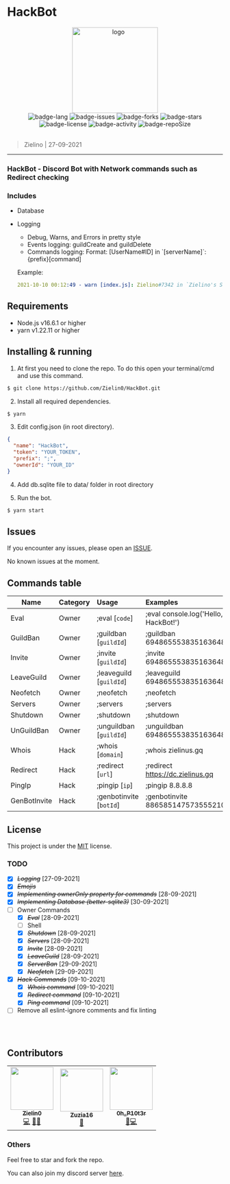 # HackBot

<div align="center">
  <img src="https://cdn.discordapp.com/avatars/886585147573555210/b290615a286c8b355947fe8cdc6197eb.png?size=256" alt="logo" width="200">
  <br>
  <img src="https://img.shields.io/badge/language-333?logo=javascript&style=flat" alt="badge-lang">
  <img src="https://img.shields.io/github/issues/Zielin0/HackBot?style=flat" alt="badge-issues">
  <img src="https://img.shields.io/github/forks/Zielin0/HackBot?style=flat" alt="badge-forks">
  <img src="https://img.shields.io/github/stars/Zielin0/HackBot?style=flat" alt="badge-stars">
  <img src="https://img.shields.io/github/license/Zielin0/HackBot?style=flat" alt="badge-license">
  <img src="https://img.shields.io/github/commit-activity/m/Zielin0/HackBot?style=flat" alt="badge-activity">
  <img src="https://img.shields.io/github/repo-size/Zielin0/HackBot?style=flat" alt="badge-repoSize">
  <br><br>
</div>

> Zielino | 27-09-2021

---

### HackBot - Discord Bot with Network commands such as Redirect checking

### Includes

<!-- - Small amount of commands (bc I'm lazy) -->

- Database
- Logging

  - Debug, Warns, and Errors in pretty style
  - Events logging: guildCreate and guildDelete
  - Commands logging: Format: [UserName#ID] in \`[serverName]\`: {prefix}[command]

  Example:

  ```yaml
  2021-10-10 00:12:49 - warn [index.js]: Zielino#7342 in `Zielino's Sever`: ;eval
  ```

## Requirements

- Node.js v16.6.1 or higher
- yarn v1.22.11 or higher

## Installing & running

1. At first you need to clone the repo. To do this open your terminal/cmd and use this command.

```bash
$ git clone https://github.com/Zielin0/HackBot.git
```

2. Install all required dependencies.

```bash
$ yarn
```

3. Edit config.json (in root directory).

```JSON
{
  "name": "HackBot",
  "token": "YOUR_TOKEN",
  "prefix": ";",
  "ownerId": "YOUR_ID"
}
```

4. Add db.sqlite file to data/ folder in root directory

5. Run the bot.

```bash
$ yarn start
```

## Issues

If you encounter any issues, please open an [ISSUE](https://github.com/Zielin0/HackBot/issues).

No known issues at the moment.

## Commands table

| Name         | Category | Usage                   | Examples                             |
| ------------ | :------- | :---------------------- | :----------------------------------- |
| Eval         | Owner    | ;eval [`code`]          | ;eval console.log('Hello, HackBot!') |
| GuildBan     | Owner    | ;guildban [`guildId`]   | ;guildban 694865553835163648         |
| Invite       | Owner    | ;invite [`guildId`]     | ;invite 694865553835163648           |
| LeaveGuild   | Owner    | ;leaveguild [`guildId`] | ;leaveguild 694865553835163648       |
| Neofetch     | Owner    | ;neofetch               | ;neofetch                            |
| Servers      | Owner    | ;servers                | ;servers                             |
| Shutdown     | Owner    | ;shutdown               | ;shutdown                            |
| UnGuildBan   | Owner    | ;unguildban [`guildId`] | ;unguildban 694865553835163648       |
| Whois        | Hack     | ;whois [`domain`]       | ;whois zielinus.gq                   |
| Redirect     | Hack     | ;redirect [`url`]       | ;redirect https://dc.zielinus.gq     |
| PingIp       | Hack     | ;pingip [`ip`]          | ;pingip 8.8.8.8                      |
| GenBotInvite | Hack     | ;genbotinvite [`botId`] | ;genbotinvite 886585147573555210     |

## License

This project is under the [MIT](./LICENSE) license.

### TODO

- [x] ~~_Logging_~~ [27-09-2021]
- [x] ~~_Emojis_~~
- [x] ~~_Implementing ownerOnly property for commands_~~ [28-09-2021]
- [x] ~~_Implementing Database (better-sqlite3)_~~ [30-09-2021]
- [ ] Owner Commands
  - [x] ~~_Eval_~~ [28-09-2021]
  - [ ] Shell
  - [x] ~~_Shutdown_~~ [28-09-2021]
  - [x] ~~_Servers_~~ [28-09-2021]
  - [x] ~~_Invite_~~ [28-09-2021]
  - [x] ~~_LeaveGuild_~~ [28-09-2021]
  - [x] ~~_ServerBan_~~ [29-09-2021]
  - [x] ~~_Neofetch_~~ [29-09-2021]
- [x] ~~_Hack Commands_~~ [09-10-2021]
  - [x] ~~_Whois command_~~ [09-10-2021]
  - [x] ~~_Redirect command_~~ [09-10-2021]
  - [x] ~~_Ping command_~~ [09-10-2021]
- [ ] Remove all eslint-ignore comments and fix linting

<br />
<br />

## Contributors

<table>
  <tr>
    <td align="center"><a href="https://github.com/Zielin0"><img src="https://github.com/Zielin0.png" width="100px;" alt=""/><br /><sub><b>Zielin0</b></sub></a><br /><a href="https://github.com/Zielin0/HackBot/commits?author=Zielin0" title="Code">💻</a> <a href="https://github.com/Zielin0/HackBot/commits?author=Zielin0" title="Documentation">📖</a><a href="#Testing-Zielin0" title="Testing">🥊</a></td>
    <td align="center"><a href="https://github.com/Zuzia16"><img src="https://github.com/Zuzia16.png" width="100px;" alt=""/><br /><sub><b>Zuzia16</b></sub></a><br /><a href="#Testing-Zuzia16" title="Testing">🥊</a></td>
    <td align="center"><a href="https://github.com/PjooteRek"><img src="https://cdn.discordapp.com/avatars/695672097749336114/bbae732f437903f150fab4a3534acd03.webp?size=512" width="100px;" alt=""/><br /><sub><b>0h_P10t3r</b></sub></a><br /><a href="#Testing-0h_P10t3r" title="Testing">🥊</a><a href="./src/commands/hack/GenBotInvite.js" title="Code">💻</a></td>
  </tr>
</table>

### Others

Feel free to star and fork the repo.

You can also join my discord server [here](https://discord.gg/ckYHKMy).
